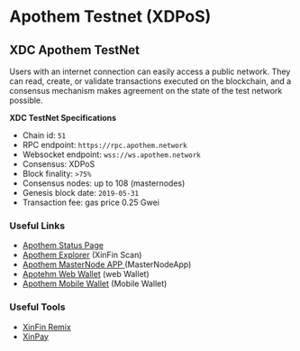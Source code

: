 # Apothem Testnet (XDPoS)

## XDC Apothem TestNet

Users with an internet connection can easily access a public network. They can read, create, or validate transactions executed on the blockchain, and a consensus mechanism makes agreement on the state of the test network possible.



**XDC TestNet Specifications**

* Chain id: `51`
* RPC endpoint: `https://rpc.apothem.network`
* Websocket endpoint: `wss://ws.apothem.network`
* Consensus: XDPoS
* Block finality: `>75%`
* Consensus nodes: up to 108 (masternodes)
* Genesis block date: `2019-05-31`
* Transaction fee: gas price 0.25 Gwei

### Useful Links

* [Apothem Status Page](https://apothem.network/#stats)
* [Apothem Explorer](https://explorer.apothem.network/) (XinFin Scan)
* [Apothem MasterNode APP ](https://master.apothem.network/)(MasterNodeApp)
* [Apotehm Web Wallet](https://wallet.apothem.network/) (web Wallet)
* [Apothem Mobile Wallet](https://play.google.com/store/apps/details?id=com.xdcwallet\&hl=en\_IN) (Mobile Wallet)

### Useful Tools

* [XinFin Remix](https://remix.xinfin.network/)
* [XinPay](https://chrome.google.com/webstore/detail/xinpay/bocpokimicclpaiekenaeelehdjllofo?hl=en)
